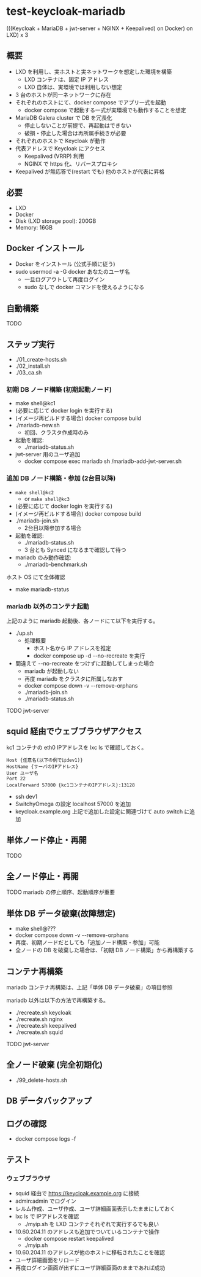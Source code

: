 # test-keycloak-mariadb

(((Keycloak + MariaDB + jwt-server + NGINX + Keepalived) on Docker) on LXD) x 3

## 概要

- LXD を利用し、実ホストと実ネットワークを想定した環境を構築
  - LXD コンテナは、固定 IP アドレス
  - LXD 自体は、実環境では利用しない想定
- 3 台のホストが同一ネットワークに存在
- それぞれのホストにて、docker compose でアプリ一式を起動
  - docker compose で起動する一式が実環境でも動作することを想定
- MariaDB Galera cluster で DB を冗長化
  - 停止しないことが前提で、再起動はできない
  - 破損・停止した場合は再所属手続きが必要
- それぞれのホストで Keycloak が動作
- 代表アドレスで Keycloak にアクセス
  - Keepalived (VRRP) 利用
  - NGINX で https 化、リバースプロキシ
- Keepalived が無応答で(restart でも) 他のホストが代表に昇格

## 必要

- LXD
- Docker
- Disk (LXD storage pool): 200GB
- Memory: 16GB

## Docker インストール

- Docker をインストール (公式手順に従う)
- sudo usermod -a -G docker あなたのユーザ名
  - 一旦ログアウトして再度ログイン
  - sudo なしで docker コマンドを使えるようになる

## 自動構築

TODO

## ステップ実行

- ./01_create-hosts.sh
- ./02_install.sh
- ./03_ca.sh

### 初期 DB ノード構築 (初期起動ノード)

- make shell@kc1
- (必要に応じて docker login を実行する)
- (イメージ再ビルドする場合) docker compose build
- ./mariadb-new.sh
  - 初回、クラスタ作成時のみ
- 起動を確認:
  - ./mariadb-status.sh
- jwt-server 用のユーザ追加
   - docker compose exec mariadb sh /mariadb-add-jwt-server.sh

### 追加 DB ノード構築・参加 (2台目以降)

- `make shell@kc2`
  - or `make shell@kc3`
- (必要に応じて docker login を実行する)
- (イメージ再ビルドする場合) docker compose build
- ./mariadb-join.sh
  - 2台目以降参加する場合
- 起動を確認:
  - ./mariadb-status.sh
  - 3 台とも Synced になるまで確認して待つ
- mariadb のみ動作確認:
  - ./mariadb-benchmark.sh

ホスト OS にて全体確認

- make mariadb-status

### mariadb 以外のコンテナ起動

上記のように mariadb 起動後、各ノードにて以下を実行する。

- ./up.sh
  - 処理概要
    - ホスト名から IP アドレスを推定
    - docker compose up -d --no-recreate を実行
- 間違えて --no-recreate をつけずに起動してしまった場合
  - mariadb が起動しない
  - 再度 mariadb をクラスタに所属しなおす
  - docker compose down -v --remove-orphans
  - ./mariadb-join.sh
  - ./mariadb-status.sh

TODO jwt-server

## squid 経由でウェブブラウザアクセス

kc1 コンテナの eth0 IPアドレスを lxc ls で確認しておく。

```
Host {任意名(以下の例ではdev1)}
HostName {サーバのIPアドレス}
User ユーザ名
Port 22
LocalForward 57000 {kc1コンテナのIPアドレス}:13128
```

- ssh dev1
- SwitchyOmega の設定 localhost 57000 を追加
- keycloak.example.org 上記で追加した設定に関連づけて auto switch に追加

## 単体ノード停止・再開

TODO

## 全ノード停止・再開

TODO mariadb の停止順序、起動順序が重要

## 単体 DB データ破棄(故障想定)

- make shell@???
- docker compose down -v --remove-orphans
- 再度、初期ノードだとしても「追加ノード構築・参加」可能
- 全ノードの DB を破棄した場合は、「初期 DB ノード構築」から再構築する

## コンテナ再構築

mariadb コンテナ再構築は、上記「単体 DB データ破棄」の項目参照

mariadb 以外は以下の方法で再構築する。

- ./recreate.sh keycloak
- ./recreate.sh nginx
- ./recreate.sh keepalived
- ./recreate.sh squid

TODO jwt-server

## 全ノード破棄 (完全初期化)

- ./99_delete-hosts.sh

## DB データバックアップ

## ログの確認

- docker compose logs -f

## テスト

### ウェブブラウザ

- squid 経由で https://keycloak.example.org に接続
- admin:admin でログイン
- レルム作成、ユーザ作成、ユーザ詳細画面表示したままにしておく
- lxc ls で IPアドレスを確認
  - ./myip.sh を LXD コンテナそれぞれで実行するでも良い
- 10.60.204.11 のアドレスも追加でついているコンテナで操作
  - docker compose restart keepalived
  - ./myip.sh
- 10.60.204.11 のアドレスが他のホストに移転されたことを確認
- ユーザ詳細画面をリロード
- 再度ログイン画面が出ずにユーザ詳細画面のままであれば成功
